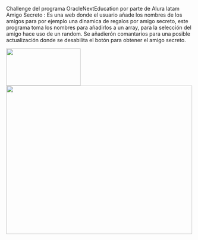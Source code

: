 Challenge del programa OracleNextEducation por parte de Alura latam
Amigo Secreto : Es una web donde el usuario añade los nombres de los amigos para por ejemplo una dinamica de regalos por amigo secreto, este programa 
  toma los nombres para añadirlos a un array, para la selección del amigo hace uso de un random.
  Se añadierón comantarios para una posible actualización donde se desabilita el botón para obtener el amigo secreto.

<img src="https://logos-world.net/wp-content/uploads/2023/02/JavaScript-Symbol.png" width="200" height="100">
<img src="https://raw.githubusercontent.com/joshuaFrias95/Encriptador-Alura-Oracle-ONE/main/img/readme/aluraoracle.png](https://gonadr09.github.io/Portafolio-Alura/assets/3-oracle-alura.png" width="500" height="400">
